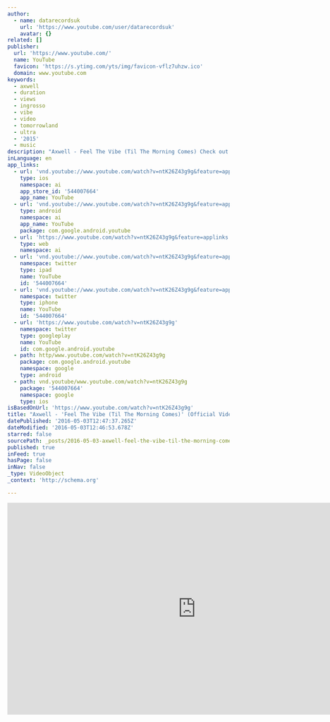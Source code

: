 ```yaml
---
author:
  - name: datarecordsuk
    url: 'https://www.youtube.com/user/datarecordsuk'
    avatar: {}
related: []
publisher:
  url: 'https://www.youtube.com/'
  name: YouTube
  favicon: 'https://s.ytimg.com/yts/img/favicon-vflz7uhzw.ico'
  domain: www.youtube.com
keywords:
  - axwell
  - duration
  - views
  - ingrosso
  - vibe
  - video
  - tomorrowland
  - ultra
  - '2015'
  - music
description: "Axwell - Feel The Vibe (Til The Morning Comes) Check out all of our classic videos in our awesome new Ministry of Sound 'Classics' playlist!!"
inLanguage: en
app_links:
  - url: 'vnd.youtube://www.youtube.com/watch?v=ntK26Z43g9g&feature=applinks'
    type: ios
    namespace: ai
    app_store_id: '544007664'
    app_name: YouTube
  - url: 'vnd.youtube://www.youtube.com/watch?v=ntK26Z43g9g&feature=applinks'
    type: android
    namespace: ai
    app_name: YouTube
    package: com.google.android.youtube
  - url: 'https://www.youtube.com/watch?v=ntK26Z43g9g&feature=applinks'
    type: web
    namespace: ai
  - url: 'vnd.youtube://www.youtube.com/watch?v=ntK26Z43g9g&feature=applinks'
    namespace: twitter
    type: ipad
    name: YouTube
    id: '544007664'
  - url: 'vnd.youtube://www.youtube.com/watch?v=ntK26Z43g9g&feature=applinks'
    namespace: twitter
    type: iphone
    name: YouTube
    id: '544007664'
  - url: 'https://www.youtube.com/watch?v=ntK26Z43g9g'
    namespace: twitter
    type: googleplay
    name: YouTube
    id: com.google.android.youtube
  - path: http/www.youtube.com/watch?v=ntK26Z43g9g
    package: com.google.android.youtube
    namespace: google
    type: android
  - path: vnd.youtube/www.youtube.com/watch?v=ntK26Z43g9g
    package: '544007664'
    namespace: google
    type: ios
isBasedOnUrl: 'https://www.youtube.com/watch?v=ntK26Z43g9g'
title: "Axwell - 'Feel The Vibe (Til The Morning Comes)' (Official Video)"
datePublished: '2016-05-03T12:47:37.265Z'
dateModified: '2016-05-03T12:46:53.678Z'
starred: false
sourcePath: _posts/2016-05-03-axwell-feel-the-vibe-til-the-morning-comes-official-v.md
published: true
inFeed: true
hasPage: false
inNav: false
_type: VideoObject
_context: 'http://schema.org'

---
```

<iframe src="https://cdn.embedly.com/widgets/media.html?src=https%3A%2F%2Fwww.youtube.com%2Fembed%2FntK26Z43g9g%3Ffeature%3Doembed&amp;url=https%3A%2F%2Fwww.youtube.com%2Fwatch%3Fv%3DntK26Z43g9g&amp;image=https%3A%2F%2Fi.ytimg.com%2Fvi%2FntK26Z43g9g%2Fhqdefault.jpg&amp;key=b7d04c9b404c499eba89ee7072e1c4f7&amp;type=text%2Fhtml&amp;schema=youtube" width="854" height="480" scrolling="no" frameborder="0" allowfullscreen="" style=""></iframe>